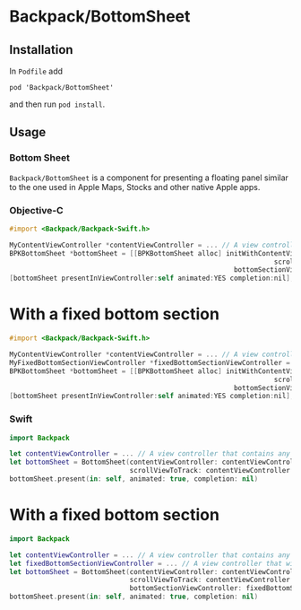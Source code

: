 # Backpack/BottomSheet

## Installation

In `Podfile` add

```
pod 'Backpack/BottomSheet'
```

and then run `pod install`.

## Usage

### Bottom Sheet

`Backpack/BottomSheet` is a component for presenting a floating panel similar to the one used in Apple Maps, Stocks and other native Apple apps.

### Objective-C

```objective-c
#import <Backpack/Backpack-Swift.h>

MyContentViewController *contentViewController = ... // A view controller that contains any kind of scroll view
BPKBottomSheet *bottomSheet = [[BPKBottomSheet alloc] initWithContentViewController:contentViewController
                                                                  scrollViewToTrack:contentViewController.scrollView
                                                        bottomSectionViewController:nil];
[bottomSheet presentInViewController:self animated:YES completion:nil];
```

# With a fixed bottom section

```objective-c
#import <Backpack/Backpack-Swift.h>

MyContentViewController *contentViewController = ... // A view controller that contains any kind of scroll view
MyFixedBottomSectionViewController *fixedBottomSectionViewController = ... // A view controller that will be fixed at the bottom (won't scroll)
BPKBottomSheet *bottomSheet = [[BPKBottomSheet alloc] initWithContentViewController:contentViewController
                                                                  scrollViewToTrack:contentViewController.scrollView
                                                        bottomSectionViewController:fixedBottomSectionViewController];
[bottomSheet presentInViewController:self animated:YES completion:nil];
```

### Swift

```swift
import Backpack

let contentViewController = ... // A view controller that contains any kind of scroll view
let bottomSheet = BottomSheet(contentViewController: contentViewController,
                              scrollViewToTrack: contentViewController.scrollView)
bottomSheet.present(in: self, animated: true, completion: nil)
```

# With a fixed bottom section

```swift
import Backpack

let contentViewController = ... // A view controller that contains any kind of scroll view
let fixedBottomSectionViewController = ... // A view controller that will be fixed at the bottom (won't scroll)
let bottomSheet = BottomSheet(contentViewController: contentViewController,
                              scrollViewToTrack: contentViewController.scrollView,
                              bottomSectionViewController: fixedBottomSectionViewController)
bottomSheet.present(in: self, animated: true, completion: nil)
```
